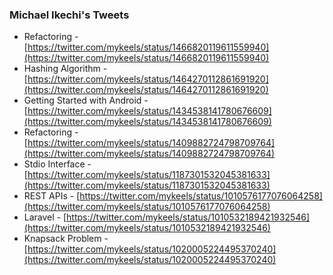 ### Michael Ikechi's Tweets

- Refactoring - [https://twitter.com/mykeels/status/1466820119611559940](https://twitter.com/mykeels/status/1466820119611559940)
- Hashing Algorithm - [https://twitter.com/mykeels/status/1464270112861691920](https://twitter.com/mykeels/status/1464270112861691920)
- Getting Started with Android - [https://twitter.com/mykeels/status/1434538141780676609](https://twitter.com/mykeels/status/1434538141780676609)
- Refactoring - [https://twitter.com/mykeels/status/1409882724798709764](https://twitter.com/mykeels/status/1409882724798709764)
- Stdio Interface - [https://twitter.com/mykeels/status/1187301532045381633](https://twitter.com/mykeels/status/1187301532045381633)
- REST APIs - [https://twitter.com/mykeels/status/1010576177076064258](https://twitter.com/mykeels/status/1010576177076064258)
- Laravel - [https://twitter.com/mykeels/status/1010532189421932546](https://twitter.com/mykeels/status/1010532189421932546)
- Knapsack Problem - [https://twitter.com/mykeels/status/1020005224495370240](https://twitter.com/mykeels/status/1020005224495370240)
